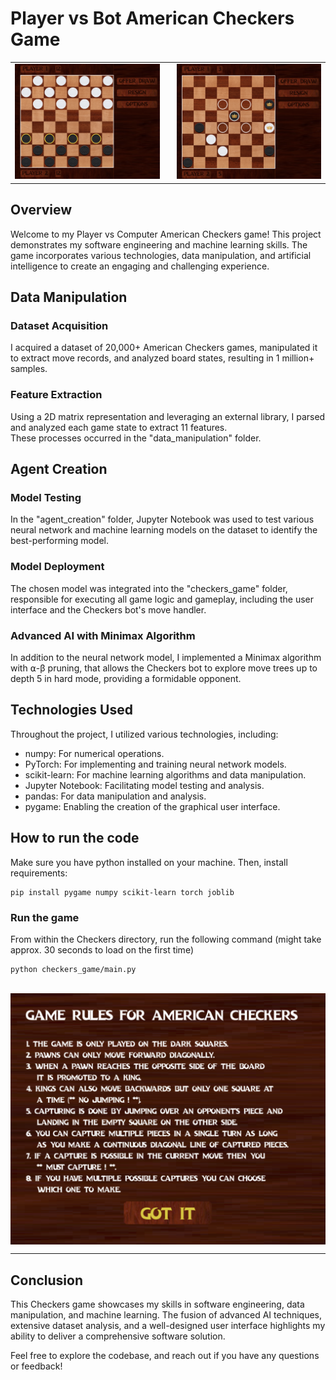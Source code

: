 # Player vs Bot American Checkers Game

<table>
  <tr>
    <td style="padding-right: 20px;">
      <img src="/assets/Screenshot%202023-11-16%20at%2022.26.43.png" width="500">
    </td>
    <td>
      <img src="/assets/Screenshot%202023-11-16%20at%2022.29.17.png" width="500">
    </td>
  </tr>
</table>

## Overview

Welcome to my Player vs Computer American Checkers game! This project demonstrates my software engineering and machine learning skills. The game incorporates various technologies, data manipulation, and artificial intelligence to create an engaging and challenging experience.

## Data Manipulation

### Dataset Acquisition
I acquired a dataset of 20,000+ American Checkers games, manipulated it to extract move records, and analyzed board states, resulting in 1 million+ samples. 

### Feature Extraction
Using a 2D matrix representation and leveraging an external library, I parsed and analyzed each game state to extract 11 features. \
These processes occurred in the "data_manipulation" folder.

## Agent Creation

### Model Testing
In the "agent_creation" folder, Jupyter Notebook was used to test various neural network and machine learning models on the dataset to identify the best-performing model.

### Model Deployment
The chosen model was integrated into the "checkers_game" folder, responsible for executing all game logic and gameplay, including the user interface and the Checkers bot's move handler.

### Advanced AI with Minimax Algorithm
In addition to the neural network model, I implemented a Minimax algorithm with ⍺-β pruning, that allows the Checkers bot to explore move trees up to depth 5 in hard mode, providing a formidable opponent.

## Technologies Used

Throughout the project, I utilized various technologies, including:

- numpy: For numerical operations.
- PyTorch: For implementing and training neural network models.
- scikit-learn: For machine learning algorithms and data manipulation.
- Jupyter Notebook: Facilitating model testing and analysis.
- pandas: For data manipulation and analysis.
- pygame: Enabling the creation of the graphical user interface.

## How to run the code
Make sure you have python installed on your machine. Then, install requirements:
```
pip install pygame numpy scikit-learn torch joblib
```

### Run the game
From within the Checkers directory, run the following command (might take approx. 30 seconds to load on the first time)
```
python checkers_game/main.py
```

\
<img src="/assets/Screenshot%202023-11-16%20at%2022.29.38.png" style="display: block; margin: 0 auto;" width="700">

---

## Conclusion

This Checkers game showcases my skills in software engineering, data manipulation, and machine learning. The fusion of advanced AI techniques, extensive dataset analysis, and a well-designed user interface highlights my ability to deliver a comprehensive software solution.

Feel free to explore the codebase, and reach out if you have any questions or feedback!
